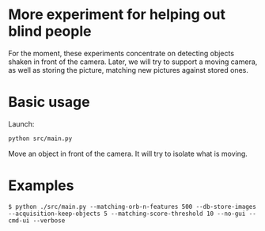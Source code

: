 # More experiment for helping out blind people

For the moment, these experiments concentrate on detecting objects shaken in
front of the camera. Later, we will try to support a moving camera, as well
as storing the picture, matching new pictures against stored ones.

# Basic usage

Launch:

```sh
python src/main.py
```

Move an object in front of the camera. It will try to isolate what is moving.

# Examples
```
$ python ./src/main.py --matching-orb-n-features 500 --db-store-images --acquisition-keep-objects 5 --matching-score-threshold 10 --no-gui --cmd-ui --verbose
```
